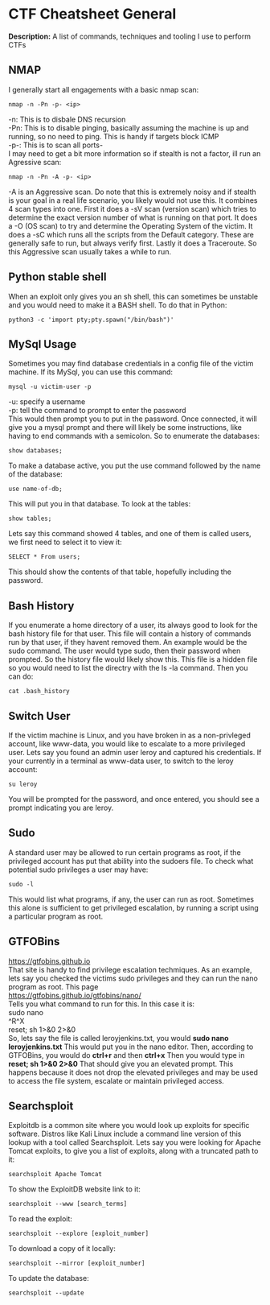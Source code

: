 # CTF Cheatsheet General

**Description:** A list of commands, techniques and tooling I use to perform CTFs

## NMAP
I generally start all engagements with a basic nmap scan:
```
nmap -n -Pn -p- <ip>
```
-n: This is to disbale DNS recursion \
-Pn: This is to disable pinging, basically assuming the machine is up and running, so no need to ping. This is handy if targets block ICMP \
-p-: This is to scan all ports- \
I may need to get a bit more information so if stealth is not a factor, ill run an Agressive scan:
```
nmap -n -Pn -A -p- <ip>
```
-A is an Aggressive scan. Do note that this is extremely noisy and if stealth is your goal in a real life scenario, you likely would not use this. It combines 4 scan types into one. First it does a -sV scan (version scan) which tries to determine the exact version number of what is running on that port. It does a -O (OS scan) to try and determine the Operating System of the victim. It does a -sC which runs all the scripts from the Default category. These are generally safe to run, but always verify first. Lastly it does a Traceroute. So this Aggressive scan usually takes a while to run. 

## Python stable shell
When an exploit only gives you an sh shell, this can sometimes be unstable and you would need to make it a BASH shell. To do that in Python:
```
python3 -c 'import pty;pty.spawn("/bin/bash")'
```

## MySql Usage
Sometimes you may find database credentials in a config file of the victim machine. If its MySql, you can use this command:
```
mysql -u victim-user -p
```
-u: specify a username \
-p: tell the command to prompt to enter the password \
This would then prompt you to put in the password. Once connected, it will give you a mysql prompt and there will likely be some instructions, like having to end commands with a semicolon. So to enumerate the databases:
```
show databases;
```
To make a database active, you put the use command followed by the name of the database:
```
use name-of-db;
```
This will put you in that database. To look at the tables:
```
show tables;
```
Lets say this command showed 4 tables, and one of them is called users, we first need to select it to view it:
```
SELECT * From users;
```
This should show the contents of that table, hopefully including the password.

## Bash History
If you enumerate a home directory of a user, its always good to look for the bash history file for that user. This file will contain a history of commands run by that user, if they havent removed them. An example would be the sudo command. The user would type sudo, then their password when prompted. So the history file would likely show this. This file is a hidden file so you would need to list the directry with the ls -la command. Then you can do:
```
cat .bash_history
```

## Switch User
If the victim machine is Linux, and you have broken in as a non-privleged account, like www-data, you would like to escalate to a more privileged user. Lets say you found an admin user leroy and captured his credentials. If your currently in a terminal as www-data user, to switch to the leroy account:
```
su leroy
```
You will be prompted for the password, and once entered, you should see a prompt indicating you are leroy.

## Sudo
A standard user may be allowed to run certain programs as root, if the privileged account has put that ability into the sudoers file. To check what potential sudo privileges a user may have:
```
sudo -l
```
This would list what programs, if any, the user can run as root. Sometimes this alone is sufficient to get privileged escalation, by running a script using a particular program as root.

## GTFOBins
https://gtfobins.github.io \
That site is handy to find privilege escalation techmiques. As an example, lets say you checked the victims sudo privileges and they can run the nano program as root. This page \
https://gtfobins.github.io/gtfobins/nano/ \
Tells you what command to run for this. In this case it is: \
sudo nano \
^R^X \
reset; sh 1>&0 2>&0 \
So, lets say the file is called leroyjenkins.txt, you would **sudo nano leroyjenkins.txt** This would put you in the nano editor. Then, according to GTFOBins, you would do **ctrl+r** and then **ctrl+x** Then you would type in **reset; sh 1>&0 2>&0** That should give you an elevated prompt. This happens because it does not drop the elevated privileges and may be used to access the file system, escalate or maintain privileged access.

## Searchsploit
Exploitdb is a common site where you would look up exploits for specific software. Distros like Kali Linux include a command line version of this lookup with a tool called Searchsploit. Lets say you were looking for Apache Tomcat exploits, to give you a list of exploits, along with a truncated path to it:
```
searchsploit Apache Tomcat
```
To show the ExploitDB website link to it:
```
searchsploit --www [search_terms]
```
To read the exploit:
```
searchsploit --explore [exploit_number]
```
To download a copy of it locally:
```
searchsploit --mirror [exploit_number]
```
To update the database:
```
searchsploit --update
```
  



